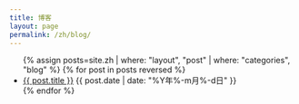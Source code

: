 ```yaml
---
title: 博客
layout: page
permalink: /zh/blog/
---
```


<section>
    <ul class="post-list">
        {% assign posts=site.zh | where: "layout", "post" | where: "categories", "blog" %}
        {% for post in posts reversed %}
        <li>
            <a href="{{ post.url | prepend: site.baseurl | prepend: site.url }}">{{ post.title }}</a> <time datetime="{{ post.date | date_to_xmlschema }}">{{ post.date | date: "%Y年%-m月%-d日" }}</time>
        </li>
        {% endfor %}
    </ul>
</section>